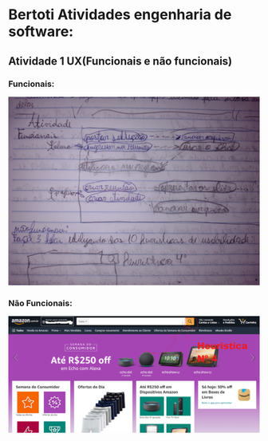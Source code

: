 # Bertoti Atividades engenharia de software:


## Atividade 1 UX(Funcionais e não funcionais)
### Funcionais:
<img src="https://github.com/LeoAdlerr/bertoti/blob/main/Atividade1Bertoti/FuncionaisTeams.jpeg">

### Não Funcionais:
<img src="https://github.com/LeoAdlerr/bertoti/blob/main/Atividade1Bertoti/design_Heuristica_amazon.png">
